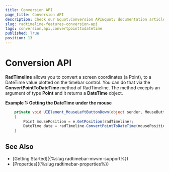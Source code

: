 ```yaml
---
title: Conversion API
page_title: Conversion API
description: Check our &quot;Conversion API&quot; documentation article for the RadTimeline {{ site.framework_name }} control.
slug: radtimeline-features-conversion-api
tags: conversion,api,convertpointtodatetime
published: True
position: 13
---
```


# Conversion API 

__RadTimeline__ allows you to convert a screen coordinates (a Point), to a DateTime value plotted on the timebar control. You can do that via the __ConvertPointToDateTime__ method of RadTimeline. The method excepts an argument of type __Point__ and it returns a __DateTime__ object.

__Example 1: Getting the DateTime under the mouse__ 
```C#
	private void UIElement_MouseLeftButtonDown(object sender, MouseButtonEventArgs e)
	{
		Point mousePosition = e.GetPosition(radTimeline);
		DateTime date = radTimeline.ConvertPointToDateTime(mousePosition);
	}
```

## See Also
 * [Getting Started]({%slug radtimebar-mvvm-support%})
 * [Properties]({%slug radtimebar-properties%})
